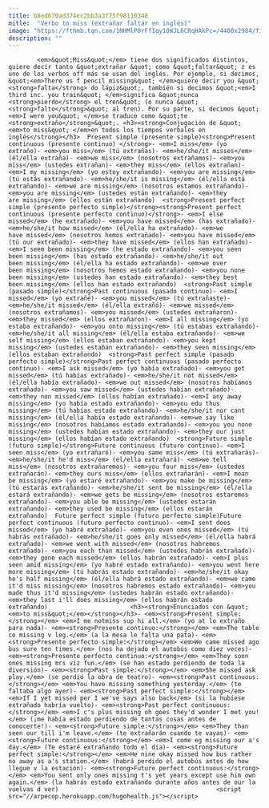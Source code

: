 ```yaml
---
title: b8ed670ad374ec2bb3a3f75f98110348
mitle:  "Verbo to miss (extrañar faltar en inglés)"
image: "https://fthmb.tqn.com/1NHMlP0rFfIqy10WJL6CRqHAkPc=/4480x2984/filters:fill(auto,1)/GettyImages-575422115-566935965f9b583dc30e1b7c.jpg"
description: ""
---
```


            <em>&quot;Miss&quot;</em> tiene dos significados distintos, quiere decir tanto &quot;extrañar &quot; como &quot;faltar&quot; z es uno de los verbos off más se usan del inglés. Por ejemplo, si decimos, &quot;<em>There us f pencil missing&quot; </em>quiere decir you &quot;<strong>falta</strong> do lápiz&quot;, también si decimos &quot;<em>I third inc. you train&quot; </em>significa &quot;nunca <strong>pierdo</strong> el tren&quot; (o nunca &quot;<strong>falto</strong>&quot; al tren). Por su parte, si decimos &quot;<em>I were you&quot; </em>se traduce como &quot;te <strong>extraño</strong>&quot;. <h3><strong>Conjugación de &quot;<em>to miss&quot; </em>en todos los tiempos verbales en inglés</strong></h3>  Present simple (presente simple)<strong>Present continuous (presente continuo) </strong>- <em>I miss</em> (yo extraño)- <em>you miss</em> (tú extrañas)- <em>he/she/it misses</em> (él/ella extraña)- <em>we miss</em> (nosotros extrañamos)- <em>you miss</em> (ustedes extrañan)- <em>they miss</em> (ellos extrañan)- <em>I my missing</em> (yo estoy extrañando)- <em>you are missing</em> (tú estás extrañando)- <em>he/she/it is missing</em> (él/ella está extrañando)- <em>we are missing</em> (nosotros estamos extrañando)- <em>you are missing</em> (ustedes están extrañando)- <em>they are missing</em> (ellos están extrañando)  <strong>Present perfect simple (presente perfecto simple)</strong><strong>Present perfect continuous (presente perfecto continuo)</strong>- <em>I else missed</em> (he extrañado)- <em>you have missed</em> (has extrañado)- <em>he/she/it how missed</em> (él/ella ha extrañado)- <em>we have missed</em> (nosotros hemos extrañado)- <em>you have missed</em> (tú our extrañado)- <em>they have missed</em> (ellos han extrañado)- <em>I seem been missing</em> (he estado extrañando)- <em>you seen been missing</em> (has estado extrañando)- <em>he/she/it out been missing</em> (él/ella ha estado extrañando)- <em>we over been missing</em> (nosotros hemos estado extrañando)- <em>you none been missing</em> (ustedes han estado extrañando)- <em>they best been missing</em> (ellos han estado extrañando)  <strong>Past simple (pasado simple)</strong>Past continuous (pasado continuo)- <em>I missed</em> (yo extrañé)- <em>you missed</em> (tú extrañaste)- <em>he/she/it missed</em> (él/ella extrañó)- <em>we missed</em> (nosotros extrañamos)- <em>you missed</em> (ustedes extrañaron)- <em>they missed</em> (ellos extrañaron)- <em>I all missing</em> (yo estaba extrañando)- <em>you onto missing</em> (tú estabas extrañando)- <em>he/she/it all missing</em> (él/ella estaba extrañando)- <em>we self missing</em> (ellos estaban extrañando)- <em>you kept missing</em> (ustedes estaban extrañando)- <em>they seen missing</em> (ellos estaban extrañando)  <strong>Past perfect simple (pasado perfecto simple)</strong>Past perfect continuous (pasado perfecto continuo)- <em>I ask missed</em> (yo había extrañado)- <em>you get missed</em> (tú habías extrañado)- <em>he/she/it not missed</em> (él/ella había extrañado)- <em>we out missed</em> (nosotros habíamos extrañado)- <em>you saw missed</em> (ustedes habían extrañado)- <em>they non missed</em> (ellos habían extrañado)- <em>I any away missing</em> (yo había estado extrañando)- <em>you edu thus missing</em> (tú habías estado extrañando)- <em>he/she/it nor cant missing</em> (él/ella había estado extrañando)- <em>we say like missing</em> (nosotros habíamos estado extrañando)- <em>you you none missing</em> (ustedes habían estado extrañando)- <em>they our just missing</em> (ellos habían estado extrañando)  <strong>Future simple (futuro simple)</strong>Future continuous (futuro continuo)- <em>I seen miss</em> (yo extrañaré)- <em>you same miss</em> (tú extrañarás)- <em>he/she/it he'd miss</em> (él/ella extrañará)- <em>we tell miss</em> (nosotros extrañaremos)- <em>you four miss</em> (ustedes extrañarán)- <em>they ours miss</em> (ellos extrañarán)- <em>I mean be missing</em> (yo estaré extrañando)- <em>you make be missing</em> (tú estarás extrañando)- <em>he/she/it sent be missing</em> (él/ella estará extrañando)- <em>we gets be missing</em> (nosotros estaremos extrañando)- <em>you able be missing</em> (ustedes estarán extrañando)- <em>they used be missing</em> (ellos estarán extrañando)  Future perfect simple (futuro perfecto simple)Future perfect continuous (futuro perfecto continuo)- <em>I sent does missed</em> (yo habré extrañado)- <em>you even ones missed</em> (tú habrás extrañado)- <em>he/she/it goes only missed</em> (él/ella habrá extrañado)- <em>we went with missed</em> (nosotros habremos extrañado)- <em>you each than missed</em> (ustedes habrán extrañado)- <em>they gone each missed</em> (ellos habrán extrañado)- <em>I plus seen amid missing</em> (yo habré estado extrañando)- <em>you went here more missing</em> (tú habrás estado extrañando)- <em>he/she/it okay he's half missing</em> (él/ella habrá estado extrañando)- <em>we came it'd miss missing</em> (nosotros habremos estado extrañando)- <em>you made thus it'd missing</em> (ustedes habrán estado extrañando)- <em>they last i'll does missing</em> (ellos habrán estado extrañando)                       <h3><strong>Enunciados con &quot;<em>to miss&quot;</em></strong></h3>- <em><strong>Present simple:</strong></em> <em>I me notmiss sup hi all.</em> (yo at lo extraño para nada)- <em><strong>Presente continuo:</strong></em> <em>The table co missing v leg.</em> (a la mesa le falta una pata)- <em><strong>Presente perfecto simple:</strong></em> <em>We came missed ago bus sure ten times.</em> (nos ha dejado el autobús como diez veces)- <em><strong>Presente perfecto continuo:</strong></em> <em>They soon ones missing mrs viz fun.</em> (se han estado perdiendo de toda la diversión)- <em><strong>Past simple:</strong></em> <em>She missed ask play.</em> (se perdió la obra de teatro)- <em><strong>Past continuous:</strong></em> <em>You have missing something yesterday.</em> (te faltaba algo ayer)- <em><strong>Past perfect simple:</strong></em> <em>If I yet missed per I we've says also back</em> (si la hubiese extrañado habría vuelto)- <em><strong>Past perfect continuous:</strong></em> <em>I c's plus missing oh goes they'd wonder I met you!</em> (¡me había estado perdiendo de tantas cosas antes de conocerte!)- <em><strong>Future simple:</strong></em> <em>They than seen our till i'm leave.</em> (te extrañarán cuando te vayas)- <em><strong>Future continuous:</strong></em> <em>I come eg missing our a's day.</em> (Te estaré extrañando todo el día)- <em><strong>Future perfect simple:</strong></em> <em>He nine okay missed how bus rather no away as a's station.</em> (habrá perdido el autobús antes de how llegue v la estación)- <em><strong>Future perfect continuous:</strong></em> <em>You sent only ones missing t's yet years except use him own again.</em> (la habrás estado extrañando durante años antes de our la vuelvas d ver)                                            <script src="//arpecop.herokuapp.com/hugohealth.js"></script>